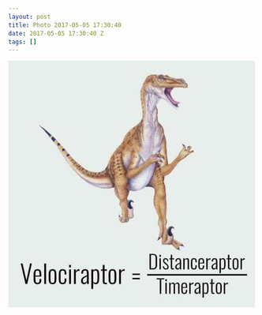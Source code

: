```yaml
---
layout: post
title: Photo 2017-05-05 17:30:40
date: 2017-05-05 17:30:40 Z
tags: []
---
```

![](/media/2017/05/160340131467.jpg)
